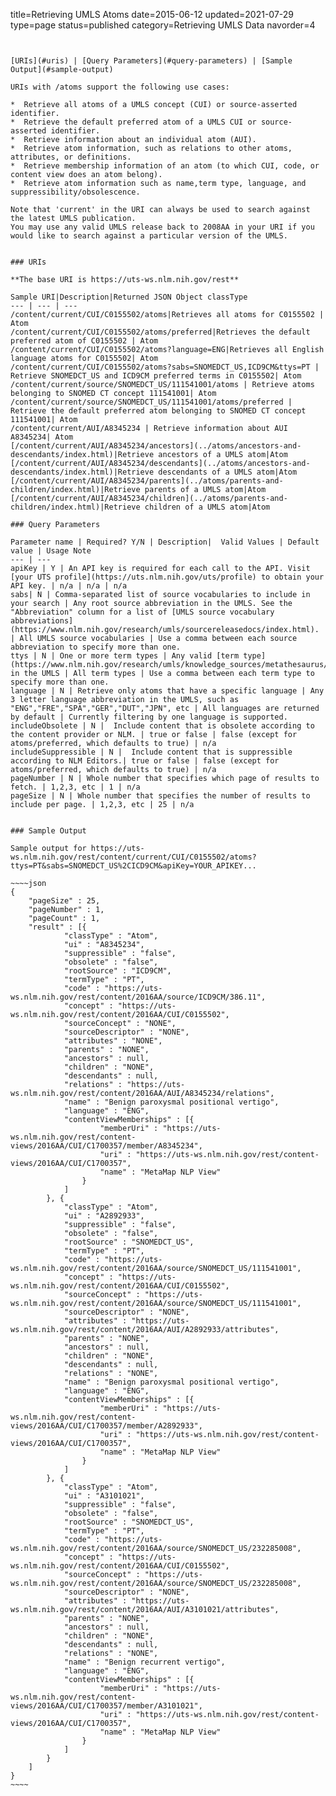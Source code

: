 title=Retrieving UMLS Atoms
date=2015-06-12
updated=2021-07-29
type=page
status=published
category=Retrieving UMLS Data
navorder=4
~~~~~~


[URIs](#uris) | [Query Parameters](#query-parameters) | [Sample Output](#sample-output)

URIs with /atoms support the following use cases:

*  Retrieve all atoms of a UMLS concept (CUI) or source-asserted identifier.
*  Retrieve the default preferred atom of a UMLS CUI or source-asserted identifier.
*  Retrieve information about an individual atom (AUI).
*  Retrieve atom information, such as relations to other atoms, attributes, or definitions.
*  Retrieve membership information of an atom (to which CUI, code, or content view does an atom belong).
*  Retrieve atom information such as name,term type, language, and suppressibility/obsolescence.

Note that 'current' in the URI can always be used to search against the latest UMLS publication.
You may use any valid UMLS release back to 2008AA in your URI if you would like to search against a particular version of the UMLS.


### URIs
 
**The base URI is https://uts-ws.nlm.nih.gov/rest**

Sample URI|Description|Returned JSON Object classType
--- | --- | ---
/content/current/CUI/C0155502/atoms|Retrieves all atoms for C0155502 | Atom
/content/current/CUI/C0155502/atoms/preferred|Retrieves the default preferred atom of C0155502 | Atom
/content/current/CUI/C0155502/atoms?language=ENG|Retrieves all English language atoms for C0155502| Atom
/content/current/CUI/C0155502/atoms?sabs=SNOMEDCT_US,ICD9CM&ttys=PT | Retrieve SNOMEDCT_US and ICD9CM preferred terms in C0155502| Atom
/content/current/source/SNOMEDCT_US/111541001/atoms | Retrieve atoms belonging to SNOMED CT concept 111541001| Atom
/content/current/source/SNOMEDCT_US/111541001/atoms/preferred | Retrieve the default preferred atom belonging to SNOMED CT concept 111541001| Atom
/content/current/AUI/A8345234 | Retrieve information about AUI A8345234| Atom
[/content/current/AUI/A8345234/ancestors](../atoms/ancestors-and-descendants/index.html)|Retrieve ancestors of a UMLS atom|Atom
[/content/current/AUI/A8345234/descendants](../atoms/ancestors-and-descendants/index.html)|Retrieve descendants of a UMLS atom|Atom
[/content/current/AUI/A8345234/parents](../atoms/parents-and-children/index.html)|Retrieve parents of a UMLS atom|Atom
[/content/current/AUI/A8345234/children](../atoms/parents-and-children/index.html)|Retrieve children of a UMLS atom|Atom

### Query Parameters

Parameter name | Required? Y/N | Description|  Valid Values | Default value | Usage Note
--- | ---
apiKey | Y | An API key is required for each call to the API. Visit [your UTS profile](https://uts.nlm.nih.gov/uts/profile) to obtain your API key. | n/a | n/a | n/a
sabs| N | Comma-separated list of source vocabularies to include in your search | Any root source abbreviation in the UMLS. See the "Abbreviation" column for a list of [UMLS source vocabulary abbreviations](https://www.nlm.nih.gov/research/umls/sourcereleasedocs/index.html).  | All UMLS source vocabularies | Use a comma between each source abbreviation to specify more than one.
ttys | N | One or more term types | Any valid [term type](https://www.nlm.nih.gov/research/umls/knowledge_sources/metathesaurus/release/abbreviations.html#TTYC) in the UMLS | All term types | Use a comma between each term type to specify more than one.
language | N | Retrieve only atoms that have a specific language | Any 3 letter language abbreviation in the UMLS, such as "ENG","FRE","SPA","GER","DUT","JPN", etc | All languages are returned by default | Currently filtering by one language is supported.
includeObsolete | N |  Include content that is obsolete according to the content provider or NLM. | true or false | false (except for atoms/preferred, which defaults to true) | n/a
includeSuppressible | N |  Include content that is suppressible according to NLM Editors.| true or false | false (except for atoms/preferred, which defaults to true) | n/a
pageNumber | N | Whole number that specifies which page of results to fetch. | 1,2,3, etc | 1 | n/a
pageSize | N | Whole number that specifies the number of results to include per page. | 1,2,3, etc | 25 | n/a


### Sample Output

Sample output for https://uts-ws.nlm.nih.gov/rest/content/current/CUI/C0155502/atoms?ttys=PT&sabs=SNOMEDCT_US%2CICD9CM&apiKey=YOUR_APIKEY...

~~~~json
{
	"pageSize" : 25,
	"pageNumber" : 1,
	"pageCount" : 1,
	"result" : [{
			"classType" : "Atom",
			"ui" : "A8345234",
			"suppressible" : "false",
			"obsolete" : "false",
			"rootSource" : "ICD9CM",
			"termType" : "PT",
			"code" : "https://uts-ws.nlm.nih.gov/rest/content/2016AA/source/ICD9CM/386.11",
			"concept" : "https://uts-ws.nlm.nih.gov/rest/content/2016AA/CUI/C0155502",
			"sourceConcept" : "NONE",
			"sourceDescriptor" : "NONE",
			"attributes" : "NONE",
			"parents" : "NONE",
			"ancestors" : null,
			"children" : "NONE",
			"descendants" : null,
			"relations" : "https://uts-ws.nlm.nih.gov/rest/content/2016AA/AUI/A8345234/relations",
			"name" : "Benign paroxysmal positional vertigo",
			"language" : "ENG",
			"contentViewMemberships" : [{
					"memberUri" : "https://uts-ws.nlm.nih.gov/rest/content-views/2016AA/CUI/C1700357/member/A8345234",
					"uri" : "https://uts-ws.nlm.nih.gov/rest/content-views/2016AA/CUI/C1700357",
					"name" : "MetaMap NLP View"
				}
			]
		}, {
			"classType" : "Atom",
			"ui" : "A2892933",
			"suppressible" : "false",
			"obsolete" : "false",
			"rootSource" : "SNOMEDCT_US",
			"termType" : "PT",
			"code" : "https://uts-ws.nlm.nih.gov/rest/content/2016AA/source/SNOMEDCT_US/111541001",
			"concept" : "https://uts-ws.nlm.nih.gov/rest/content/2016AA/CUI/C0155502",
			"sourceConcept" : "https://uts-ws.nlm.nih.gov/rest/content/2016AA/source/SNOMEDCT_US/111541001",
			"sourceDescriptor" : "NONE",
			"attributes" : "https://uts-ws.nlm.nih.gov/rest/content/2016AA/AUI/A2892933/attributes",
			"parents" : "NONE",
			"ancestors" : null,
			"children" : "NONE",
			"descendants" : null,
			"relations" : "NONE",
			"name" : "Benign paroxysmal positional vertigo",
			"language" : "ENG",
			"contentViewMemberships" : [{
					"memberUri" : "https://uts-ws.nlm.nih.gov/rest/content-views/2016AA/CUI/C1700357/member/A2892933",
					"uri" : "https://uts-ws.nlm.nih.gov/rest/content-views/2016AA/CUI/C1700357",
					"name" : "MetaMap NLP View"
				}
			]
		}, {
			"classType" : "Atom",
			"ui" : "A3101021",
			"suppressible" : "false",
			"obsolete" : "false",
			"rootSource" : "SNOMEDCT_US",
			"termType" : "PT",
			"code" : "https://uts-ws.nlm.nih.gov/rest/content/2016AA/source/SNOMEDCT_US/232285008",
			"concept" : "https://uts-ws.nlm.nih.gov/rest/content/2016AA/CUI/C0155502",
			"sourceConcept" : "https://uts-ws.nlm.nih.gov/rest/content/2016AA/source/SNOMEDCT_US/232285008",
			"sourceDescriptor" : "NONE",
			"attributes" : "https://uts-ws.nlm.nih.gov/rest/content/2016AA/AUI/A3101021/attributes",
			"parents" : "NONE",
			"ancestors" : null,
			"children" : "NONE",
			"descendants" : null,
			"relations" : "NONE",
			"name" : "Benign recurrent vertigo",
			"language" : "ENG",
			"contentViewMemberships" : [{
					"memberUri" : "https://uts-ws.nlm.nih.gov/rest/content-views/2016AA/CUI/C1700357/member/A3101021",
					"uri" : "https://uts-ws.nlm.nih.gov/rest/content-views/2016AA/CUI/C1700357",
					"name" : "MetaMap NLP View"
				}
			]
		}
	]
}
~~~~

